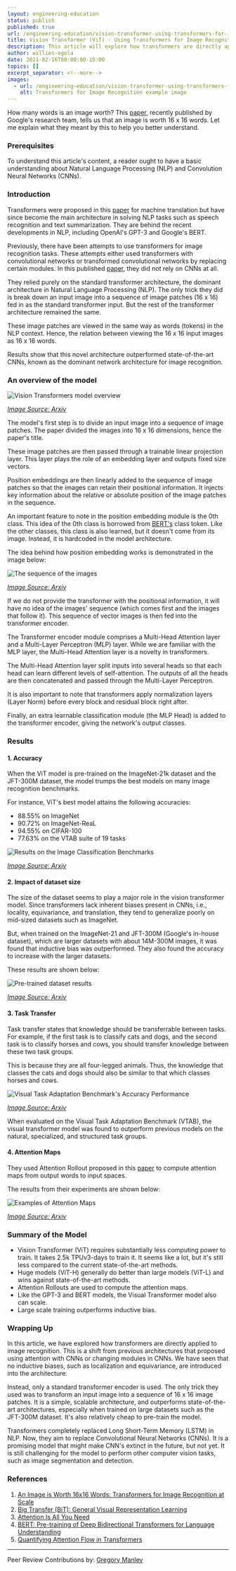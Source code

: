 ```yaml
---
layout: engineering-education
status: publish
published: true
url: /engineering-education/vision-transformer-using-transformers-for-image-recognition/
title: Vision Transformer (ViT) - Using Transformers for Image Recognition
description: This article will explore how transformers are directly applied to image recognition. This is a shift from previous architectures that proposed using attention with CNNs or changing modules in CNNs.
author: willies-ogola
date: 2021-02-16T00:00:00-15:00
topics: []
excerpt_separator: <!--more-->
images:
  - url: /engineering-education/vision-transformer-using-transformers-for-image-recognition/hero.jpg
    alt: Transformers for Image Recognition example image
---
```

How many words is an image worth? This [paper](https://arxiv.org/abs/2010.11929), recently published by Google's research team, tells us that an image is worth 16 x 16 words. Let me explain what they meant by this to help you better understand.
<!--more-->
### Prerequisites
To understand this article's content, a reader ought to have a basic understanding about Natural Language Processing (NLP) and Convolution Neural Networks (CNNs). 

### Introduction
Transformers were proposed in this [paper](https://papers.nips.cc/paper/2017/file/3f5ee243547dee91fbd053c1c4a845aa-Paper.pdf) for machine translation but have since become the main architecture in solving NLP tasks such as speech recognition and text summarization. They are behind the recent developments in NLP, including OpenAI's GPT-3 and Google's BERT.

Previously, there have been attempts to use transformers for image recognition tasks. These attempts either used transformers with convolutional networks or transformed convolutional networks by replacing certain modules. In this published [paper](https://arxiv.org/abs/2010.11929), they did not rely on CNNs at all. 

They relied purely on the standard transformer architecture, the dominant architecture in Natural Language Processing (NLP). The only trick they did is break down an input image into a sequence of image patches (16 x 16) fed in as the standard transformer input. But the rest of the transformer architecture remained the same.

These image patches are viewed in the same way as words (tokens) in the NLP context. Hence, the relation between viewing the 16 x 16 input images as 16 x 16 words.

Results show that this novel architecture outperformed state-of-the-art CNNs, known as the dominant network architecture for image recognition.  

### An overview of the model
![Vision Transformers model overview](/engineering-education/vision-transformer-using-transformers-for-image-recognition/vision-transformer-model-overview.PNG)

*[Image Source: Arxiv](https://arxiv.org/pdf/2010.11929.pdf)*

The model's first step is to divide an input image into a sequence of image patches. The paper divided the images into 16 x 16 dimensions, hence the paper's title. 

These image patches are then passed through a trainable linear projection layer. This layer plays the role of an embedding layer and outputs fixed size vectors. 

Position embeddings are then linearly added to the sequence of image patches so that the images can retain their positional information. It injects key information about the relative or absolute position of the image patches in the sequence.

An important feature to note in the position embedding module is the 0th class. This idea of the 0th class is borrowed from [BERT's](https://arxiv.org/pdf/1810.04805.pdf) class token. Like the other classes, this class is also learned, but it doesn't come from its image. Instead, it is hardcoded in the model architecture.

The idea behind how position embedding works is demonstrated in the image below:

![The sequence of the images](/engineering-education/vision-transformer-using-transformers-for-image-recognition/image-sequence.PNG)

*[Image Source: Arxiv](https://arxiv.org/pdf/2010.11929.pdf)*

If we do not provide the transformer with the positional information, it will have no idea of the images' sequence (which comes first and the images that follow it). This sequence of vector images is then fed into the transformer encoder. 

The Transformer encoder module comprises a Multi-Head Attention layer and a Multi-Layer Perceptron (MLP) layer. While we are familiar with the MLP layer, the Multi-Head Attention layer is a novelty in transformers. 

The Multi-Head Attention layer split inputs into several heads so that each head can learn different levels of self-attention. The outputs of all the heads are then concatenated and passed through the Multi-Layer Perceptron. 

It is also important to note that transformers apply normalization layers (Layer Norm) before every block and residual block right after.

Finally, an extra learnable classification module (the MLP Head) is added to the transformer encoder, giving the network's output classes.

### Results
#### 1. Accuracy
When the ViT model is pre-trained on the ImageNet-21k dataset and the JFT-300M dataset, the model trumps the best models on many image recognition benchmarks. 

For instance, ViT's best model attains the following accuracies:
- 88.55% on ImageNet
- 90.72% on ImageNet-ReaL
- 94.55% on CIFAR-100
- 77.63% on the VTAB suite of 19 tasks

![Results on the Image Classification Benchmarks](/engineering-education/vision-transformer-using-transformers-for-image-recognition/main-results.PNG)

*[Image Source: Arxiv](https://arxiv.org/pdf/2010.11929.pdf)*

#### 2. Impact of dataset size
The size of the dataset seems to play a major role in the vision transformer model. Since transformers lack inherent biases present in CNNs, i.e., locality, equivariance, and translation, they tend to generalize poorly on mid-sized datasets such as ImageNet. 

But, when trained on the ImageNet-21 and JFT-300M (Google's in-house dataset), which are larger datasets with about 14M-300M images, it was found that inductive bias was outperformed. They also found the accuracy to increase with the larger datasets.

These results are shown below:

![Pre-trained dataset results](/engineering-education/vision-transformer-using-transformers-for-image-recognition/pre-trained-dataset-results.PNG)

*[Image Source: Arxiv](https://arxiv.org/pdf/2010.11929.pdf)*

#### 3. Task Transfer
Task transfer states that knowledge should be transferrable between tasks. For example, if the first task is to classify cats and dogs, and the second task is to classify horses and cows, you should transfer knowledge between these two task groups. 

This is because they are all four-legged animals. Thus, the knowledge that classes the cats and dogs should also be similar to that which classes horses and cows.

![Visual Task Adaptation Benchmark's Accuracy Performance](/engineering-education/vision-transformer-using-transformers-for-image-recognition/vtab-accuracy-performance.PNG)

*[Image Source: Arxiv](https://arxiv.org/pdf/2010.11929.pdf)*

When evaluated on the Visual Task Adaptation Benchmark (VTAB), the visual transformer model was found to outperform previous models on the natural, specialized, and structured task groups.

#### 4. Attention Maps
They used Attention Rollout proposed in this [paper](https://arxiv.org/pdf/2005.00928.pdf) to compute attention maps from output words to input spaces. 

The results from their experiments are shown below:

![Examples of Attention Maps](/engineering-education/vision-transformer-using-transformers-for-image-recognition/examples-of-attention-maps.PNG)

*[Image Source: Arxiv](https://arxiv.org/pdf/2010.11929.pdf)*

### Summary of the Model
- Vision Transformer (ViT) requires substantially less computing power to train. It takes 2.5k TPUv3-days to train it. It seems like a lot, but it's still less compared to the current state-of-the-art methods.
- Huge models (ViT-H) generally do better than large models (ViT-L) and wins against state-of-the-art methods.
- Attention Rollouts are used to compute the attention maps.
- Like the GPT-3 and BERT models, the Visual Transformer model also can scale.
- Large scale training outperforms inductive bias.

### Wrapping Up
In this article, we have explored how transformers are directly applied to image recognition. This is a shift from previous architectures that proposed using attention with CNNs or changing modules in CNNs. We have seen that no inductive biases, such as localization and equivariance, are introduced into the architecture. 

Instead, only a standard transformer encoder is used. The only trick they used was to transform an input image into a sequence of 16 x 16 image patches. It is a simple, scalable architecture, and outperforms state-of-the-art architectures, especially when trained on large datasets such as the JFT-300M dataset. It's also relatively cheap to pre-train the model.

Transformers completely replaced Long Short-Term Memory (LSTM) in NLP. Now, they aim to replace Convolutional Neural Networks (CNNs). It is a promising model that might make CNN's extinct in the future, but not yet. It is still challenging for the model to perform other computer vision tasks, such as image segmentation and detection.

### References
1. [An Image is Worth 16x16 Words: Transformers for Image Recognition at Scale](https://arxiv.org/abs/2010.11929)
2. [Big Transfer (BiT): General Visual Representation Learning](https://arxiv.org/pdf/1912.11370.pdf)
3. [Attention Is All You Need](https://papers.nips.cc/paper/2017/file/3f5ee243547dee91fbd053c1c4a845aa-Paper.pdf)
4. [BERT: Pre-training of Deep Bidirectional Transformers for Language Understanding](https://arxiv.org/pdf/1810.04805.pdf) 
5. [Quantifying Attention Flow in Transformers](https://arxiv.org/pdf/2005.00928.pdf)

---
Peer Review Contributions by: [Gregory Manley](/engineering-education/authors/gregory-manley/)
